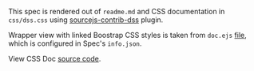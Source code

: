 <link rel="stylesheet" href="css/dss.css">

This spec is rendered out of `readme.md` and CSS documentation in `css/dss.css` using [sourcejs-contrib-dss](http://github.com/sourcejs/sourcejs-contrib-dss) plugin.

Wrapper view with linked Boostrap CSS styles is taken from `doc.ejs` [file](https://github.com/sourcejs/Source/blob/master/core/views/doc.ejs), which is configured in Spec's `info.json`.

View CSS Doc [source code](https://github.com/sourcejs/examples/blob/master/dss/css/dss.css).